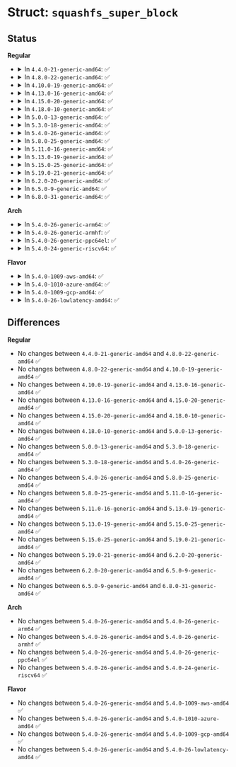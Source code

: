 # Struct: <code>squashfs_super_block</code>

## Status
<b>Regular</b>
<ul>
<li>
<details>
<summary>In <code>4.4.0-21-generic-amd64</code>: ✅</summary>

```c
struct squashfs_super_block {
    __le32 s_magic;
    __le32 inodes;
    __le32 mkfs_time;
    __le32 block_size;
    __le32 fragments;
    __le16 compression;
    __le16 block_log;
    __le16 flags;
    __le16 no_ids;
    __le16 s_major;
    __le16 s_minor;
    __le64 root_inode;
    __le64 bytes_used;
    __le64 id_table_start;
    __le64 xattr_id_table_start;
    __le64 inode_table_start;
    __le64 directory_table_start;
    __le64 fragment_table_start;
    __le64 lookup_table_start;
}
```
</details>
</li>
<li>
<details>
<summary>In <code>4.8.0-22-generic-amd64</code>: ✅</summary>

```c
struct squashfs_super_block {
    __le32 s_magic;
    __le32 inodes;
    __le32 mkfs_time;
    __le32 block_size;
    __le32 fragments;
    __le16 compression;
    __le16 block_log;
    __le16 flags;
    __le16 no_ids;
    __le16 s_major;
    __le16 s_minor;
    __le64 root_inode;
    __le64 bytes_used;
    __le64 id_table_start;
    __le64 xattr_id_table_start;
    __le64 inode_table_start;
    __le64 directory_table_start;
    __le64 fragment_table_start;
    __le64 lookup_table_start;
}
```
</details>
</li>
<li>
<details>
<summary>In <code>4.10.0-19-generic-amd64</code>: ✅</summary>

```c
struct squashfs_super_block {
    __le32 s_magic;
    __le32 inodes;
    __le32 mkfs_time;
    __le32 block_size;
    __le32 fragments;
    __le16 compression;
    __le16 block_log;
    __le16 flags;
    __le16 no_ids;
    __le16 s_major;
    __le16 s_minor;
    __le64 root_inode;
    __le64 bytes_used;
    __le64 id_table_start;
    __le64 xattr_id_table_start;
    __le64 inode_table_start;
    __le64 directory_table_start;
    __le64 fragment_table_start;
    __le64 lookup_table_start;
}
```
</details>
</li>
<li>
<details>
<summary>In <code>4.13.0-16-generic-amd64</code>: ✅</summary>

```c
struct squashfs_super_block {
    __le32 s_magic;
    __le32 inodes;
    __le32 mkfs_time;
    __le32 block_size;
    __le32 fragments;
    __le16 compression;
    __le16 block_log;
    __le16 flags;
    __le16 no_ids;
    __le16 s_major;
    __le16 s_minor;
    __le64 root_inode;
    __le64 bytes_used;
    __le64 id_table_start;
    __le64 xattr_id_table_start;
    __le64 inode_table_start;
    __le64 directory_table_start;
    __le64 fragment_table_start;
    __le64 lookup_table_start;
}
```
</details>
</li>
<li>
<details>
<summary>In <code>4.15.0-20-generic-amd64</code>: ✅</summary>

```c
struct squashfs_super_block {
    __le32 s_magic;
    __le32 inodes;
    __le32 mkfs_time;
    __le32 block_size;
    __le32 fragments;
    __le16 compression;
    __le16 block_log;
    __le16 flags;
    __le16 no_ids;
    __le16 s_major;
    __le16 s_minor;
    __le64 root_inode;
    __le64 bytes_used;
    __le64 id_table_start;
    __le64 xattr_id_table_start;
    __le64 inode_table_start;
    __le64 directory_table_start;
    __le64 fragment_table_start;
    __le64 lookup_table_start;
}
```
</details>
</li>
<li>
<details>
<summary>In <code>4.18.0-10-generic-amd64</code>: ✅</summary>

```c
struct squashfs_super_block {
    __le32 s_magic;
    __le32 inodes;
    __le32 mkfs_time;
    __le32 block_size;
    __le32 fragments;
    __le16 compression;
    __le16 block_log;
    __le16 flags;
    __le16 no_ids;
    __le16 s_major;
    __le16 s_minor;
    __le64 root_inode;
    __le64 bytes_used;
    __le64 id_table_start;
    __le64 xattr_id_table_start;
    __le64 inode_table_start;
    __le64 directory_table_start;
    __le64 fragment_table_start;
    __le64 lookup_table_start;
}
```
</details>
</li>
<li>
<details>
<summary>In <code>5.0.0-13-generic-amd64</code>: ✅</summary>

```c
struct squashfs_super_block {
    __le32 s_magic;
    __le32 inodes;
    __le32 mkfs_time;
    __le32 block_size;
    __le32 fragments;
    __le16 compression;
    __le16 block_log;
    __le16 flags;
    __le16 no_ids;
    __le16 s_major;
    __le16 s_minor;
    __le64 root_inode;
    __le64 bytes_used;
    __le64 id_table_start;
    __le64 xattr_id_table_start;
    __le64 inode_table_start;
    __le64 directory_table_start;
    __le64 fragment_table_start;
    __le64 lookup_table_start;
}
```
</details>
</li>
<li>
<details>
<summary>In <code>5.3.0-18-generic-amd64</code>: ✅</summary>

```c
struct squashfs_super_block {
    __le32 s_magic;
    __le32 inodes;
    __le32 mkfs_time;
    __le32 block_size;
    __le32 fragments;
    __le16 compression;
    __le16 block_log;
    __le16 flags;
    __le16 no_ids;
    __le16 s_major;
    __le16 s_minor;
    __le64 root_inode;
    __le64 bytes_used;
    __le64 id_table_start;
    __le64 xattr_id_table_start;
    __le64 inode_table_start;
    __le64 directory_table_start;
    __le64 fragment_table_start;
    __le64 lookup_table_start;
}
```
</details>
</li>
<li>
<details>
<summary>In <code>5.4.0-26-generic-amd64</code>: ✅</summary>

```c
struct squashfs_super_block {
    __le32 s_magic;
    __le32 inodes;
    __le32 mkfs_time;
    __le32 block_size;
    __le32 fragments;
    __le16 compression;
    __le16 block_log;
    __le16 flags;
    __le16 no_ids;
    __le16 s_major;
    __le16 s_minor;
    __le64 root_inode;
    __le64 bytes_used;
    __le64 id_table_start;
    __le64 xattr_id_table_start;
    __le64 inode_table_start;
    __le64 directory_table_start;
    __le64 fragment_table_start;
    __le64 lookup_table_start;
}
```
</details>
</li>
<li>
<details>
<summary>In <code>5.8.0-25-generic-amd64</code>: ✅</summary>

```c
struct squashfs_super_block {
    __le32 s_magic;
    __le32 inodes;
    __le32 mkfs_time;
    __le32 block_size;
    __le32 fragments;
    __le16 compression;
    __le16 block_log;
    __le16 flags;
    __le16 no_ids;
    __le16 s_major;
    __le16 s_minor;
    __le64 root_inode;
    __le64 bytes_used;
    __le64 id_table_start;
    __le64 xattr_id_table_start;
    __le64 inode_table_start;
    __le64 directory_table_start;
    __le64 fragment_table_start;
    __le64 lookup_table_start;
}
```
</details>
</li>
<li>
<details>
<summary>In <code>5.11.0-16-generic-amd64</code>: ✅</summary>

```c
struct squashfs_super_block {
    __le32 s_magic;
    __le32 inodes;
    __le32 mkfs_time;
    __le32 block_size;
    __le32 fragments;
    __le16 compression;
    __le16 block_log;
    __le16 flags;
    __le16 no_ids;
    __le16 s_major;
    __le16 s_minor;
    __le64 root_inode;
    __le64 bytes_used;
    __le64 id_table_start;
    __le64 xattr_id_table_start;
    __le64 inode_table_start;
    __le64 directory_table_start;
    __le64 fragment_table_start;
    __le64 lookup_table_start;
}
```
</details>
</li>
<li>
<details>
<summary>In <code>5.13.0-19-generic-amd64</code>: ✅</summary>

```c
struct squashfs_super_block {
    __le32 s_magic;
    __le32 inodes;
    __le32 mkfs_time;
    __le32 block_size;
    __le32 fragments;
    __le16 compression;
    __le16 block_log;
    __le16 flags;
    __le16 no_ids;
    __le16 s_major;
    __le16 s_minor;
    __le64 root_inode;
    __le64 bytes_used;
    __le64 id_table_start;
    __le64 xattr_id_table_start;
    __le64 inode_table_start;
    __le64 directory_table_start;
    __le64 fragment_table_start;
    __le64 lookup_table_start;
}
```
</details>
</li>
<li>
<details>
<summary>In <code>5.15.0-25-generic-amd64</code>: ✅</summary>

```c
struct squashfs_super_block {
    __le32 s_magic;
    __le32 inodes;
    __le32 mkfs_time;
    __le32 block_size;
    __le32 fragments;
    __le16 compression;
    __le16 block_log;
    __le16 flags;
    __le16 no_ids;
    __le16 s_major;
    __le16 s_minor;
    __le64 root_inode;
    __le64 bytes_used;
    __le64 id_table_start;
    __le64 xattr_id_table_start;
    __le64 inode_table_start;
    __le64 directory_table_start;
    __le64 fragment_table_start;
    __le64 lookup_table_start;
}
```
</details>
</li>
<li>
<details>
<summary>In <code>5.19.0-21-generic-amd64</code>: ✅</summary>

```c
struct squashfs_super_block {
    __le32 s_magic;
    __le32 inodes;
    __le32 mkfs_time;
    __le32 block_size;
    __le32 fragments;
    __le16 compression;
    __le16 block_log;
    __le16 flags;
    __le16 no_ids;
    __le16 s_major;
    __le16 s_minor;
    __le64 root_inode;
    __le64 bytes_used;
    __le64 id_table_start;
    __le64 xattr_id_table_start;
    __le64 inode_table_start;
    __le64 directory_table_start;
    __le64 fragment_table_start;
    __le64 lookup_table_start;
}
```
</details>
</li>
<li>
<details>
<summary>In <code>6.2.0-20-generic-amd64</code>: ✅</summary>

```c
struct squashfs_super_block {
    __le32 s_magic;
    __le32 inodes;
    __le32 mkfs_time;
    __le32 block_size;
    __le32 fragments;
    __le16 compression;
    __le16 block_log;
    __le16 flags;
    __le16 no_ids;
    __le16 s_major;
    __le16 s_minor;
    __le64 root_inode;
    __le64 bytes_used;
    __le64 id_table_start;
    __le64 xattr_id_table_start;
    __le64 inode_table_start;
    __le64 directory_table_start;
    __le64 fragment_table_start;
    __le64 lookup_table_start;
}
```
</details>
</li>
<li>
<details>
<summary>In <code>6.5.0-9-generic-amd64</code>: ✅</summary>

```c
struct squashfs_super_block {
    __le32 s_magic;
    __le32 inodes;
    __le32 mkfs_time;
    __le32 block_size;
    __le32 fragments;
    __le16 compression;
    __le16 block_log;
    __le16 flags;
    __le16 no_ids;
    __le16 s_major;
    __le16 s_minor;
    __le64 root_inode;
    __le64 bytes_used;
    __le64 id_table_start;
    __le64 xattr_id_table_start;
    __le64 inode_table_start;
    __le64 directory_table_start;
    __le64 fragment_table_start;
    __le64 lookup_table_start;
}
```
</details>
</li>
<li>
<details>
<summary>In <code>6.8.0-31-generic-amd64</code>: ✅</summary>

```c
struct squashfs_super_block {
    __le32 s_magic;
    __le32 inodes;
    __le32 mkfs_time;
    __le32 block_size;
    __le32 fragments;
    __le16 compression;
    __le16 block_log;
    __le16 flags;
    __le16 no_ids;
    __le16 s_major;
    __le16 s_minor;
    __le64 root_inode;
    __le64 bytes_used;
    __le64 id_table_start;
    __le64 xattr_id_table_start;
    __le64 inode_table_start;
    __le64 directory_table_start;
    __le64 fragment_table_start;
    __le64 lookup_table_start;
}
```
</details>
</li>
</ul>
<b>Arch</b>
<ul>
<li>
<details>
<summary>In <code>5.4.0-26-generic-arm64</code>: ✅</summary>

```c
struct squashfs_super_block {
    __le32 s_magic;
    __le32 inodes;
    __le32 mkfs_time;
    __le32 block_size;
    __le32 fragments;
    __le16 compression;
    __le16 block_log;
    __le16 flags;
    __le16 no_ids;
    __le16 s_major;
    __le16 s_minor;
    __le64 root_inode;
    __le64 bytes_used;
    __le64 id_table_start;
    __le64 xattr_id_table_start;
    __le64 inode_table_start;
    __le64 directory_table_start;
    __le64 fragment_table_start;
    __le64 lookup_table_start;
}
```
</details>
</li>
<li>
<details>
<summary>In <code>5.4.0-26-generic-armhf</code>: ✅</summary>

```c
struct squashfs_super_block {
    __le32 s_magic;
    __le32 inodes;
    __le32 mkfs_time;
    __le32 block_size;
    __le32 fragments;
    __le16 compression;
    __le16 block_log;
    __le16 flags;
    __le16 no_ids;
    __le16 s_major;
    __le16 s_minor;
    __le64 root_inode;
    __le64 bytes_used;
    __le64 id_table_start;
    __le64 xattr_id_table_start;
    __le64 inode_table_start;
    __le64 directory_table_start;
    __le64 fragment_table_start;
    __le64 lookup_table_start;
}
```
</details>
</li>
<li>
<details>
<summary>In <code>5.4.0-26-generic-ppc64el</code>: ✅</summary>

```c
struct squashfs_super_block {
    __le32 s_magic;
    __le32 inodes;
    __le32 mkfs_time;
    __le32 block_size;
    __le32 fragments;
    __le16 compression;
    __le16 block_log;
    __le16 flags;
    __le16 no_ids;
    __le16 s_major;
    __le16 s_minor;
    __le64 root_inode;
    __le64 bytes_used;
    __le64 id_table_start;
    __le64 xattr_id_table_start;
    __le64 inode_table_start;
    __le64 directory_table_start;
    __le64 fragment_table_start;
    __le64 lookup_table_start;
}
```
</details>
</li>
<li>
<details>
<summary>In <code>5.4.0-24-generic-riscv64</code>: ✅</summary>

```c
struct squashfs_super_block {
    __le32 s_magic;
    __le32 inodes;
    __le32 mkfs_time;
    __le32 block_size;
    __le32 fragments;
    __le16 compression;
    __le16 block_log;
    __le16 flags;
    __le16 no_ids;
    __le16 s_major;
    __le16 s_minor;
    __le64 root_inode;
    __le64 bytes_used;
    __le64 id_table_start;
    __le64 xattr_id_table_start;
    __le64 inode_table_start;
    __le64 directory_table_start;
    __le64 fragment_table_start;
    __le64 lookup_table_start;
}
```
</details>
</li>
</ul>
<b>Flavor</b>
<ul>
<li>
<details>
<summary>In <code>5.4.0-1009-aws-amd64</code>: ✅</summary>

```c
struct squashfs_super_block {
    __le32 s_magic;
    __le32 inodes;
    __le32 mkfs_time;
    __le32 block_size;
    __le32 fragments;
    __le16 compression;
    __le16 block_log;
    __le16 flags;
    __le16 no_ids;
    __le16 s_major;
    __le16 s_minor;
    __le64 root_inode;
    __le64 bytes_used;
    __le64 id_table_start;
    __le64 xattr_id_table_start;
    __le64 inode_table_start;
    __le64 directory_table_start;
    __le64 fragment_table_start;
    __le64 lookup_table_start;
}
```
</details>
</li>
<li>
<details>
<summary>In <code>5.4.0-1010-azure-amd64</code>: ✅</summary>

```c
struct squashfs_super_block {
    __le32 s_magic;
    __le32 inodes;
    __le32 mkfs_time;
    __le32 block_size;
    __le32 fragments;
    __le16 compression;
    __le16 block_log;
    __le16 flags;
    __le16 no_ids;
    __le16 s_major;
    __le16 s_minor;
    __le64 root_inode;
    __le64 bytes_used;
    __le64 id_table_start;
    __le64 xattr_id_table_start;
    __le64 inode_table_start;
    __le64 directory_table_start;
    __le64 fragment_table_start;
    __le64 lookup_table_start;
}
```
</details>
</li>
<li>
<details>
<summary>In <code>5.4.0-1009-gcp-amd64</code>: ✅</summary>

```c
struct squashfs_super_block {
    __le32 s_magic;
    __le32 inodes;
    __le32 mkfs_time;
    __le32 block_size;
    __le32 fragments;
    __le16 compression;
    __le16 block_log;
    __le16 flags;
    __le16 no_ids;
    __le16 s_major;
    __le16 s_minor;
    __le64 root_inode;
    __le64 bytes_used;
    __le64 id_table_start;
    __le64 xattr_id_table_start;
    __le64 inode_table_start;
    __le64 directory_table_start;
    __le64 fragment_table_start;
    __le64 lookup_table_start;
}
```
</details>
</li>
<li>
<details>
<summary>In <code>5.4.0-26-lowlatency-amd64</code>: ✅</summary>

```c
struct squashfs_super_block {
    __le32 s_magic;
    __le32 inodes;
    __le32 mkfs_time;
    __le32 block_size;
    __le32 fragments;
    __le16 compression;
    __le16 block_log;
    __le16 flags;
    __le16 no_ids;
    __le16 s_major;
    __le16 s_minor;
    __le64 root_inode;
    __le64 bytes_used;
    __le64 id_table_start;
    __le64 xattr_id_table_start;
    __le64 inode_table_start;
    __le64 directory_table_start;
    __le64 fragment_table_start;
    __le64 lookup_table_start;
}
```
</details>
</li>
</ul>

## Differences
<b>Regular</b>
<ul>
<li>
No changes between <code>4.4.0-21-generic-amd64</code> and <code>4.8.0-22-generic-amd64</code> ✅
</li>
<li>
No changes between <code>4.8.0-22-generic-amd64</code> and <code>4.10.0-19-generic-amd64</code> ✅
</li>
<li>
No changes between <code>4.10.0-19-generic-amd64</code> and <code>4.13.0-16-generic-amd64</code> ✅
</li>
<li>
No changes between <code>4.13.0-16-generic-amd64</code> and <code>4.15.0-20-generic-amd64</code> ✅
</li>
<li>
No changes between <code>4.15.0-20-generic-amd64</code> and <code>4.18.0-10-generic-amd64</code> ✅
</li>
<li>
No changes between <code>4.18.0-10-generic-amd64</code> and <code>5.0.0-13-generic-amd64</code> ✅
</li>
<li>
No changes between <code>5.0.0-13-generic-amd64</code> and <code>5.3.0-18-generic-amd64</code> ✅
</li>
<li>
No changes between <code>5.3.0-18-generic-amd64</code> and <code>5.4.0-26-generic-amd64</code> ✅
</li>
<li>
No changes between <code>5.4.0-26-generic-amd64</code> and <code>5.8.0-25-generic-amd64</code> ✅
</li>
<li>
No changes between <code>5.8.0-25-generic-amd64</code> and <code>5.11.0-16-generic-amd64</code> ✅
</li>
<li>
No changes between <code>5.11.0-16-generic-amd64</code> and <code>5.13.0-19-generic-amd64</code> ✅
</li>
<li>
No changes between <code>5.13.0-19-generic-amd64</code> and <code>5.15.0-25-generic-amd64</code> ✅
</li>
<li>
No changes between <code>5.15.0-25-generic-amd64</code> and <code>5.19.0-21-generic-amd64</code> ✅
</li>
<li>
No changes between <code>5.19.0-21-generic-amd64</code> and <code>6.2.0-20-generic-amd64</code> ✅
</li>
<li>
No changes between <code>6.2.0-20-generic-amd64</code> and <code>6.5.0-9-generic-amd64</code> ✅
</li>
<li>
No changes between <code>6.5.0-9-generic-amd64</code> and <code>6.8.0-31-generic-amd64</code> ✅
</li>
</ul>
<b>Arch</b>
<ul>
<li>
No changes between <code>5.4.0-26-generic-amd64</code> and <code>5.4.0-26-generic-arm64</code> ✅
</li>
<li>
No changes between <code>5.4.0-26-generic-amd64</code> and <code>5.4.0-26-generic-armhf</code> ✅
</li>
<li>
No changes between <code>5.4.0-26-generic-amd64</code> and <code>5.4.0-26-generic-ppc64el</code> ✅
</li>
<li>
No changes between <code>5.4.0-26-generic-amd64</code> and <code>5.4.0-24-generic-riscv64</code> ✅
</li>
</ul>
<b>Flavor</b>
<ul>
<li>
No changes between <code>5.4.0-26-generic-amd64</code> and <code>5.4.0-1009-aws-amd64</code> ✅
</li>
<li>
No changes between <code>5.4.0-26-generic-amd64</code> and <code>5.4.0-1010-azure-amd64</code> ✅
</li>
<li>
No changes between <code>5.4.0-26-generic-amd64</code> and <code>5.4.0-1009-gcp-amd64</code> ✅
</li>
<li>
No changes between <code>5.4.0-26-generic-amd64</code> and <code>5.4.0-26-lowlatency-amd64</code> ✅
</li>
</ul>
